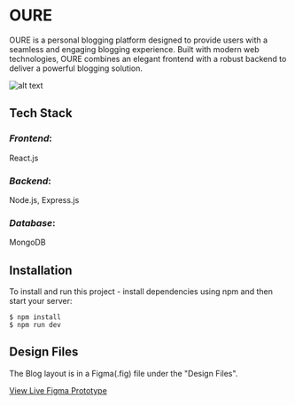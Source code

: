 # OURE

OURE is a personal blogging platform designed to provide users with a seamless and engaging blogging experience. Built with modern web technologies, OURE combines an elegant frontend with a robust backend to deliver a powerful blogging solution.

![alt text](/readme-OURE.png?raw=true)

## Tech Stack
### *Frontend*: 
React.js
### *Backend*: 
Node.js, Express.js
### *Database*:
MongoDB

## Installation
To install and run this project - install dependencies using npm and then start your server:

```
$ npm install
$ npm run dev
```

## Design Files
The Blog layout is in a Figma(.fig) file under the "Design Files".

[View Live Figma Prototype](https://www.figma.com/design/PEBEvTTIS5KzqJ7PmImS2P/OURE?node-id=1-11&m=dev&t=bHFyXdH5oIJvXMEL-1)
